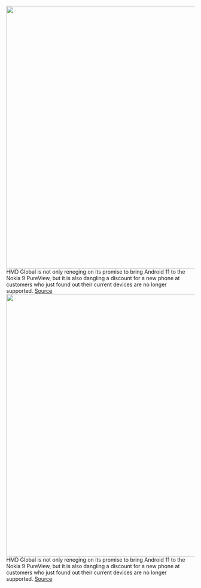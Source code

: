 <img src='https://cdn.vox-cdn.com/thumbor/vGxofhQwcFDdD4ncUrTulK-uctU=/0x0:2040x1360/1200x800/filters:focal(1055x497:1381x823)/cdn.vox-cdn.com/uploads/chorus_image/image/70216531/bfarsace_190210_3229_0005.0.jpg' width='700px' /><br/>
HMD Global is not only reneging on its promise to bring Android 11 to the Nokia 9 PureView, but it is also dangling a discount for a new phone at customers who just found out their current devices are no longer supported.
<a href='https://www.theverge.com/2021/12/1/22811988/hmd-global-nokia-9-pureview-android-11-software'> Source <a/><img src='https://cdn.vox-cdn.com/thumbor/vGxofhQwcFDdD4ncUrTulK-uctU=/0x0:2040x1360/1200x800/filters:focal(1055x497:1381x823)/cdn.vox-cdn.com/uploads/chorus_image/image/70216531/bfarsace_190210_3229_0005.0.jpg' width='700px' /><br/>
HMD Global is not only reneging on its promise to bring Android 11 to the Nokia 9 PureView, but it is also dangling a discount for a new phone at customers who just found out their current devices are no longer supported.
<a href='https://www.theverge.com/2021/12/1/22811988/hmd-global-nokia-9-pureview-android-11-software'> Source <a/>